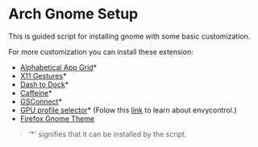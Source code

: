 # Arch Gnome Setup

This is guided script for installing gnome with some basic customization.

For more customization you can install these extension:

 - [Alphabetical App Grid](https://extensions.gnome.org/extension/4269/alphabetical-app-grid/)*
 - [X11 Gestures](https://extensions.gnome.org/extension/4033/x11-gestures/)*
 - [Dash to Dock](https://extensions.gnome.org/extension/307/dash-to-dock/)*
 - [Caffeine](https://extensions.gnome.org/extension/517/caffeine/)*
 - [GSConnect](https://extensions.gnome.org/extension/1319/gsconnect/)*
 - [GPU profile selector](https://extensions.gnome.org/extension/5009/gpu-profile-selector/)*
(Folow this [link](https://github.com/bayasdev/envycontrol) to learn about envycontrol.)
 - [Firefox Gnome Theme](https://github.com/rafaelmardojai/firefox-gnome-theme#one-command-install-with-curl)

> '*' signifies that it can be installed by the script.
